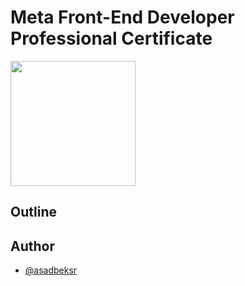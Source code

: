 # Meta Front-End Developer Professional Certificate

<img src="https://upload.wikimedia.org/wikipedia/commons/7/7b/Meta_Platforms_Inc._logo.svg" width="200px">

## Outline


## Author

- [@asadbeksr](https://www.github.com/asadbeksr)

